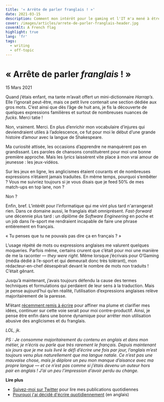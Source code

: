 ```yaml
---
title: '« Arrête de parler franglais ! »'
date: 2021-03-15
description: Comment mon intérêt pour le gaming et l'IT m'a mené à être incapable de faire une phrase en français. 🤦
cover: /images/articles/arrete-de-parler-franglais-header.jpg
coverAlt: A French flag
highlight: true
lang: 'fr'
tags:
  - writing
  - off-topic
---
```


<h1>«&nbsp;Arrête de parler <em>franglais</em>&nbsp;!&nbsp;»</h1>

<span class="article-date">15 Mars 2021</span>

Quand j’étais enfant, ma tante m’avait offert un mini-dictionnaire _Harrap’s_. Elle l’ignorait peut-être, mais ce petit livre contenait une section dédiée aux gros mots. C’est ainsi que dès l’âge de huit ans, je fis la découverte de quelques expressions familières et surtout de nombreuses nuances de _fucks_. Merci tatie ! 

Non, vraiment. Merci. En plus d’enrichir mon vocabulaire d’injures qui deviendraient utiles à l’adolescence, ce fut pour moi le début d’une grande histoire d’amour avec la langue de Shakespeare.

Ma curiosité attisée, les occasions d’apprendre ne manquèrent pas en grandissant. Les paroles de chansons constituèrent pour moi une bonne première approche. Mais les _lyrics_ laissèrent vite place à mon vrai amour de jeunesse : les jeux-vidéos. 

Sur les jeux en ligne, les anglicismes étaient courants et de nombreuses expressions n’étaient jamais traduites. En même temps, pourquoi s’embêter ? Vous me suivriez toujours si je vous disais que je feed 50% de mes match-ups en top lane, non ?

Non ?

Enfin, bref. L’intérêt pour l’informatique qui me vint plus tard n'arrangerait rien. Dans ce domaine aussi, le franglais était omniprésent. _Fast-forward_ une décennie plus tard : un diplôme de _Software Engineering_ en poche et un job dans l’e-sport me rendraient incapable de faire une phrase entièrement en français. 

« Tu penses que tu ne pouvais pas dire ça en français ? » 

L’usage répété de mots ou expressions anglaises me valurent quelques moqueries. Parfois même, certains crurent que c’était pour moi une manière de me la raconter — _they were right_. Même lorsque j’écrivais pour O’Gaming (média dédié à l’e-sport et qui demeurait donc très tolérant), mon rédacteur-en-chef désespérait devant le nombre de mots non traduits ! C’était gênant.

Jusqu’à maintenant, j’avais toujours défendu la cause des termes techniques et formulations qui perdaient de leur sens à la traduction. Mais je pense aujourd’hui qu’en réalité, l’utilisation d’expressions anglaises relève majoritairement de la paresse. 

M’étant [récemment remis à écrire](/articles/my-commitment-to-writing.md) pour affiner ma plume et clarifier mes idées, continuer sur cette voie serait pour moi contre-productif. Ainsi, je pense être enfin dans une bonne dynamique pour arrêter mon utilisation abusive des anglicismes et du franglais.

_LOL, jk._

_PS : Je consomme majoritairement du contenu en anglais et dans mon métier, je n’écris ou parle que très rarement le français. Depuis maintenant six jours que je me suis livré le défi d’écrire une fois par jour, l’anglais m’est toujours venu plus naturellement que ma langue natale. Ce n’est pas une mauvaise chose, mais je déplore un peu mon manque d’aisance avec ma propre langue — et ce n’est pas comme si j’étais devenu un auteur hors pair en anglais ! J’ai un peu l’impression d’avoir perdu au change._

**Lire plus**

- [Suivez-moi sur Twitter](https://twitter.com/lau_cazanove) pour lire mes publications quotidiennes
- [Pourquoi j'ai décidé d'écrire quotidiennement](/articles/my-commitment-to-writing/) (en anglais)